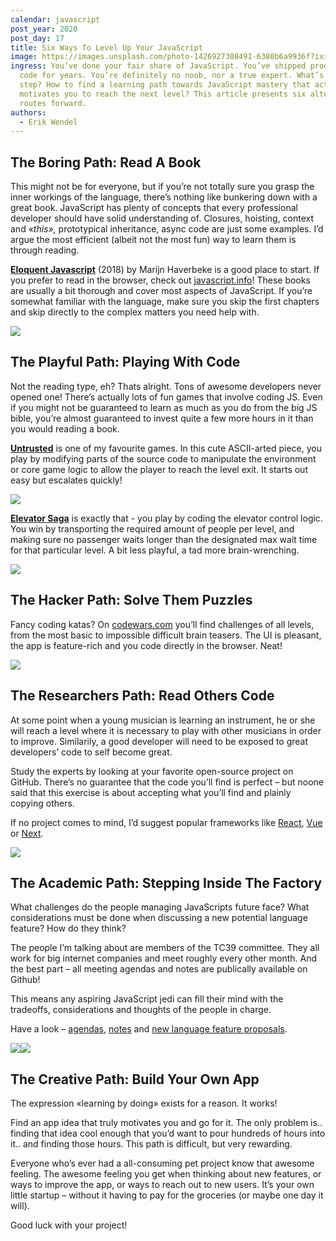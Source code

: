 ```yaml
---
calendar: javascript
post_year: 2020
post_day: 17
title: Six Ways To Level Up Your JavaScript
image: https://images.unsplash.com/photo-1426927308491-6380b6a9936f?ixid=MXwxMjA3fDB8MHxwaG90by1wYWdlfHx8fGVufDB8fHw%3D&ixlib=rb-1.2.1&auto=format&fit=crop&w=1651&q=80
ingress: You’ve done your fair share of JavaScript. You’ve shipped production
  code for years. You’re definitely no noob, nor a true expert. What’s the next
  step? How to find a learning path towards JavaScript mastery that actually
  motivates you to reach the next level? This article presents six alternative
  routes forward.
authors:
  - Erik Wendel
---
```

## The Boring Path: Read A Book

This might not be for everyone, but if you’re not totally sure you grasp the inner workings of the language, there’s nothing like bunkering down with a great book. JavaScript has plenty of concepts that every professional developer should have solid understanding of. Closures, hoisting, context and «*this»,* prototypical inheritance, async code are just some examples. I’d argue the most efficient (albeit not the most fun) way to learn them is through reading.

**[Eloquent Javascript](https://eloquentjavascript.net)** (2018) by Marijn Haverbeke is a good place to start. If you prefer to read in the browser, check out [javascript.info](https://javascript.info/)! These books are usually a bit thorough and cover most aspects of JavaScript. If you’re somewhat familiar with the language, make sure you skip the first chapters and skip directly to the complex matters you need help with.

![](https://eloquentjavascript.net/img/cover.jpg)

## The Playful Path: Playing With Code

Not the reading type, eh? Thats alright. Tons of awesome developers never opened one! There’s actually lots of fun games that involve coding JS. Even if you might not be guaranteed to learn as much as you do from the big JS bible, you’re almost guaranteed to invest quite a few more hours in it than you would reading a book.

**[Untrusted](https://alexnisnevich.github.io/untrusted/)** is one of my favourite games. In this cute ASCII-arted piece, you play by modifying parts of the source code to manipulate the environment or core game logic to allow the player to reach the level exit. It starts out easy but escalates quickly!

![](https://paper-attachments.dropbox.com/s_28FE2911449BABF9F78EA9F2F740CE074515F1E8ECE903CB8B06BFDDB35CCDFE_1608129072706_image.png)

**[Elevator Saga](https://play.elevatorsaga.com/)** is exactly that - you play by coding the elevator control logic. You win by transporting the required amount of people per level, and making sure no passenger waits longer than the designated max wait time for that particular level. A bit less playful, a tad more brain-wrenching.

![](https://paper-attachments.dropbox.com/s_28FE2911449BABF9F78EA9F2F740CE074515F1E8ECE903CB8B06BFDDB35CCDFE_1608129123608_image.png)

## The Hacker Path: Solve Them Puzzles

Fancy coding katas? On [codewars.com](codewars.com) you’ll find challenges of all levels, from the most basic to impossible difficult brain teasers. The UI is pleasant, the app is feature-rich and you code directly in the browser. Neat!

![](https://paper-attachments.dropbox.com/s_28FE2911449BABF9F78EA9F2F740CE074515F1E8ECE903CB8B06BFDDB35CCDFE_1608130215859_image.png)

## The Researchers Path: Read Others Code

At some point when a young musician is learning an instrument, he or she will reach a level where it is necessary to play with other musicians in order to improve. Similarily, a good developer will need to be exposed to great developers’ code to self become great. 

Study the experts by looking at your favorite open-source project on GitHub. There’s no guarantee that the code you’ll find is perfect – but noone said that this exercise is about accepting what you’ll find and plainly copying others. 

If no project comes to mind, I’d suggest popular frameworks like [React](https://github.com/facebook/react), [Vue](https://github.com/vuejs/vue) or [Next](https://github.com/vercel/next.js/).

![](https://paper-attachments.dropbox.com/s_28FE2911449BABF9F78EA9F2F740CE074515F1E8ECE903CB8B06BFDDB35CCDFE_1608141039735_image.png)

## The Academic Path: Stepping Inside The Factory

What challenges do the people managing JavaScripts future face? What considerations must be done when discussing a new potential language feature? How do they think?

The people I’m talking about are members of the TC39 committee. They all work for big internet companies and meet roughly every other month. And the best part – all meeting agendas and notes are publically available on Github! 

This means any aspiring JavaScript jedi can fill their mind with the tradeoffs, considerations and thoughts of the people in charge.

Have a look – [agendas](https://github.com/tc39/agendas), [notes](https://github.com/tc39/notes) and [new language feature proposals](https://github.com/tc39/proposals).



![](https://paper-attachments.dropbox.com/s_28FE2911449BABF9F78EA9F2F740CE074515F1E8ECE903CB8B06BFDDB35CCDFE_1608145692709_image.png)![](/static/img/pixel.gif)

## The Creative Path: Build Your Own App

The expression «learning by doing» exists for a reason. It works! 

Find an app idea that truly motivates you and go for it. The only problem is.. finding that idea cool enough that you’d want to pour hundreds of hours into it.. and finding those hours. This path is difficult, but very rewarding.

Everyone who’s ever had a all-consuming pet project know that awesome feeling. The awesome feeling you get when thinking about new features, or ways to improve the app, or ways to reach out to new users. It’s your own little startup – without it having to pay for the groceries (or maybe one day it will).

Good luck with your project!